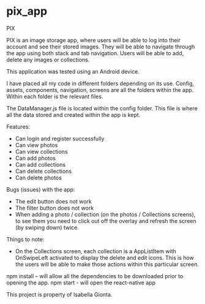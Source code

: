 # pix_app

PIX

PIX is an image storage app, where users will be able to log into their account and see their stored images. They will be able to navigate through the app using both stack and tab navigation.
Users will be able to add, delete any images or collections.

This application was tested using an Android device.

I have placed all my code in different folders depending on its use. Config, assets, components, navigation, screens are all the folders within the app. Within each folder is the relevant files.

The DataManager.js file is located within the config folder. This file is where all the data stored and created within the app is kept.

Features:

- Can login and register successfully
- Can view photos
- Can view collections
- Can add photos
- Can add collections
- Can delete collections
- Can delete photos

Bugs (issues) with the app:

- The edit button does not work
- The filter button does not work
- When adding a photo / collection (on the photos / Collections screens), to see them you need to click out off the overlay and refresh the screen (by swiping down) twice.

Things to note:

- On the Collections screen, each collection is a AppListItem with OnSwipeLeft activated to display the delete and edit icons. This is how the users will be able to make those actions within this particular screen.

npm install – will allow all the dependencies to be downloaded prior to opening the app.
npm start - will open the react-native app

This project is property of Isabella Gionta. 
